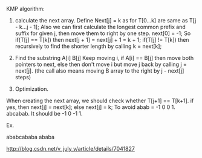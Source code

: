 KMP algorithm:

1. calculate the next array.
Define Next[j] = k as for T[0...k] are same as T[j - k...j - 1]; Also we can first calculate the longest common prefix and suffix for given j, then move them to right by one step.
next[0] = -1;
So if(T[j] == T[k]) then next[j + 1] = next[j] + 1 = k + 1; 
if(T[j] != T[k]) then recursively to find the shorter length by calling k = next[k];

2. Find the substring
A[i]
B[j]
Keep moving i, if A[i] == B[j] then move both pointers to next, else then don't move i but move j back by calling j = next[j]. (the call also means moving B array to the right by j - next[j] steps)

3. Optimization.

When creating the next array, we should check whether T[j+1] == T[k+1]. if yes, then next[j] = next[k]; else next[j] = k; To avoid abab = -1 0 0 1. abcabab. It should be -1 0 -1 1.

Ex.

ababcababa
ababa

 







http://blog.csdn.net/v_july_v/article/details/7041827
